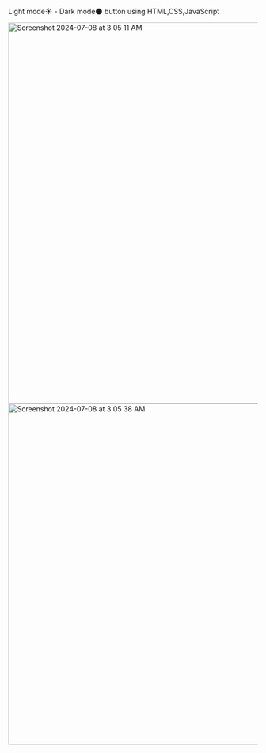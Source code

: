 Light mode☀️ - Dark mode🌑 button using HTML,CSS,JavaScript


<img width="771" alt="Screenshot 2024-07-08 at 3 05 11 AM" src="https://github.com/NiveditaParmarz/Light-Mode-Dark-Mode-button/assets/123835781/752cda40-e289-492b-9273-6b3ee52add01">
<img width="690" alt="Screenshot 2024-07-08 at 3 05 38 AM" src="https://github.com/NiveditaParmarz/Light-Mode-Dark-Mode-button/assets/123835781/04bdf4fa-6d84-43d1-92fe-94019b0c6003">
